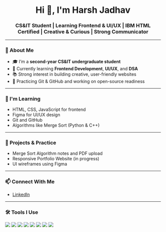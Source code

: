 <h1 align="center">Hi 👋, I'm Harsh Jadhav</h1>
<h3 align="center">CS&IT Student | Learning Frontend & UI/UX | IBM HTML Certified | Creative & Curious | Strong Communicator</h3>

---

### 🚀 About Me
- 🎓 I’m a **second-year CS&IT undergraduate student**
- 🌱 Currently learning **Frontend Development**, **UI/UX**, and **DSA**
- 📚 Strong interest in building creative, user-friendly websites
- 📖 Practicing Git & GitHub and working on open-source readiness

---

### 📘 I'm Learning
- HTML, CSS, JavaScript for frontend
- Figma for UI/UX design
- Git and GitHub
- Algorithms like Merge Sort (Python & C++)

---

### 📁 Projects & Practice
- Merge Sort Algorithm notes and PDF upload
- Responsive Portfolio Website (in progress)
- UI wireframes using Figma

---

### 📫 Connect With Me
- [LinkedIn](https://www.linkedin.com/in/harsh-jadhav-8a4846375)

---

### 🛠️ Tools I Use
<p>
  <img src="https://img.shields.io/badge/HTML5-E34F26?style=flat&logo=html5&logoColor=white"/>
  <img src="https://img.shields.io/badge/CSS3-1572B6?style=flat&logo=css3&logoColor=white"/>
  <img src="https://img.shields.io/badge/JavaScript-F7DF1E?style=flat&logo=javascript&logoColor=black"/>
  <img src="https://img.shields.io/badge/Figma-F24E1E?style=flat&logo=figma&logoColor=white"/>
  <img src="https://img.shields.io/badge/Git-F05032?style=flat&logo=git&logoColor=white"/>
  <img src="https://img.shields.io/badge/GitHub-181717?style=flat&logo=github&logoColor=white"/>
  <img src="https://img.shields.io/badge/Python-3776AB?style=flat&logo=python&logoColor=white"/>
  <img src="https://img.shields.io/badge/C++-00599C?style=flat&logo=c%2B%2B&logoColor=white"/>
</p>
